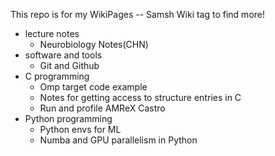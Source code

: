 This repo is for my WikiPages -- Samsh Wiki tag to find more!  
- lecture notes
  - Neurobiology Notes(CHN)
- software and tools
  - Git and Github  
- C programming
  - Omp target code example
  - Notes for getting access to structure entries in C
  - Run and profile AMReX Castro
- Python programming
  - Python envs for ML
  - Numba and GPU parallelism in Python
